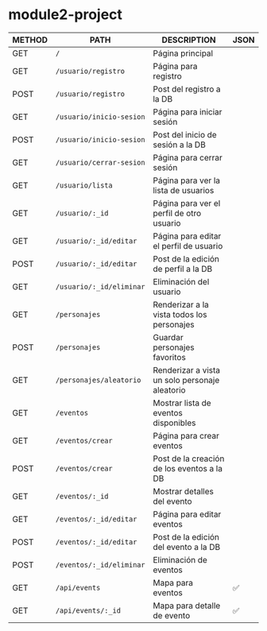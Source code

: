 # module2-project

| METHOD | PATH                     | DESCRIPTION                                    | JSON |
|--------|--------------------------|------------------------------------------------|------|
| GET    |`/`                       | Página principal                               |      | -
| GET    |`/usuario/registro`       | Página para registro                           |      | -
| POST   |`/usuario/registro`       | Post del registro a la DB                      |      | -
| GET    |`/usuario/inicio-sesion`  | Página para iniciar sesión                     |      | -
| POST   |`/usuario/inicio-sesion`  | Post del inicio de sesión a la DB              |      | -
| GET    |`/usuario/cerrar-sesion`  | Página para cerrar sesión                      |      | -
| GET    |`/usuario/lista`          | Página para ver la lista de usuarios           |      | -
| GET    |`/usuario/:_id`           | Página para ver el perfil de otro usuario      |      | -
| GET    |`/usuario/:_id/editar`    | Página para editar el perfil de usuario        |      | -
| POST   |`/usuario/:_id/editar`    | Post de la edición de perfil a la DB           |      | -
| GET    |`/usuario/:_id/eliminar`  | Eliminación del usuario                        |      | -
| GET    |`/personajes`             | Renderizar a la vista todos los personajes     |      | -
| POST   |`/personajes`             | Guardar personajes favoritos                   |      | - boton
| GET    |`/personajes/aleatorio`   | Renderizar a vista un solo personaje aleatorio |      |
| GET    |`/eventos`                | Mostrar lista de eventos disponibles           |      | -
| GET    |`/eventos/crear`          | Página para crear eventos                      |      | -
| POST   |`/eventos/crear`          | Post de la creación de los eventos a la DB     |      | -
| GET    |`/eventos/:_id`           | Mostrar detalles del evento                    |      |
| GET    |`/eventos/:_id/editar`    | Página para editar eventos                     |      |
| POST   |`/eventos/:_id/editar`    | Post de la edición del evento a la DB          |      |
| POST   |`/eventos/:_id/eliminar`  | Eliminación de eventos                         |      |
| GET    |`/api/events`             | Mapa para eventos                              |  ✅ |
| GET    |`/api/events/:_id`        | Mapa para detalle de evento                    |  ✅ |
